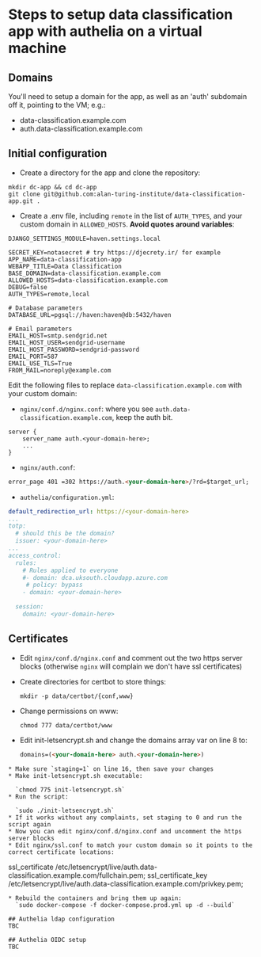 # Steps to setup data classification app with authelia on a virtual machine

## Domains
You'll need to setup a domain for the app, as well as an 'auth' subdomain off it, pointing to the VM; e.g.:
* data-classification.example.com
* auth.data-classification.example.com

## Initial configuration
* Create a directory for the app and clone the repository:
```
mkdir dc-app && cd dc-app
git clone git@github.com:alan-turing-institute/data-classification-app.git .
```
* Create a .env file, including `remote` in the list of `AUTH_TYPES`, and your custom domain in `ALLOWED_HOSTS`. **Avoid quotes around variables**:

```
DJANGO_SETTINGS_MODULE=haven.settings.local

SECRET_KEY=notasecret # try https://djecrety.ir/ for example
APP_NAME=data-classification-app
WEBAPP_TITLE=Data Classification
BASE_DOMAIN=data-classification.example.com
ALLOWED_HOSTS=data-classification.example.com
DEBUG=false
AUTH_TYPES=remote,local

# Database parameters
DATABASE_URL=pgsql://haven:haven@db:5432/haven

# Email parameters
EMAIL_HOST=smtp.sendgrid.net
EMAIL_HOST_USER=sendgrid-username
EMAIL_HOST_PASSWORD=sendgrid-password
EMAIL_PORT=587
EMAIL_USE_TLS=True
FROM_MAIL=noreply@example.com
```

Edit the following files to replace `data-classification.example.com` with your custom domain:
* `nginx/conf.d/nginx.conf`: where you see `auth.data-classification.example.com`, keep the auth bit.

```
server {
    server_name auth.<your-domain-here>;
    ...
}
```
* `nginx/auth.conf`:  

```html
error_page 401 =302 https://auth.<your-domain-here>/?rd=$target_url;
```
* `authelia/configuration.yml`:

```yaml
default_redirection_url: https://<your-domain-here>
...
totp:
  # should this be the domain?
  issuer: <your-domain-here>
...
access_control:
  rules:
    # Rules applied to everyone
    #- domain: dca.uksouth.cloudapp.azure.com
     # policy: bypass
    - domain: <your-domain-here>

  session:
    domain: <your-domain-here>
```

## Certificates

* Edit `nginx/conf.d/nginx.conf` and comment out the two https server blocks (otherwise `nginx` will complain we don't have ssl certificates)
* Create directories for certbot to store things:

  `mkdir -p data/certbot/{conf,www}`
* Change permissions on www:

  `chmod 777 data/certbot/www`
* Edit init-letsencrypt.sh and change the domains array var on line 8 to:

  ```html
  domains=(<your-domain-here> auth.<your-domain-here>)
```
* Make sure `staging=1` on line 16, then save your changes
* Make init-letsencrypt.sh executable:

  `chmod 775 init-letsencrypt.sh`
* Run the script:

  `sudo ./init-letsencrypt.sh`
* If it works without any complaints, set staging to 0 and run the script again
* Now you can edit nginx/conf.d/nginx.conf and uncomment the https server blocks
* Edit nginx/ssl.conf to match your custom domain so it points to the correct certificate locations:
```
ssl_certificate /etc/letsencrypt/live/auth.data-classification.example.com/fullchain.pem;
ssl_certificate_key /etc/letsencrypt/live/auth.data-classification.example.com/privkey.pem;
```
* Rebuild the containers and bring them up again:
  `sudo docker-compose -f docker-compose.prod.yml up -d --build`

## Authelia ldap configuration
TBC

## Authelia OIDC setup
TBC
